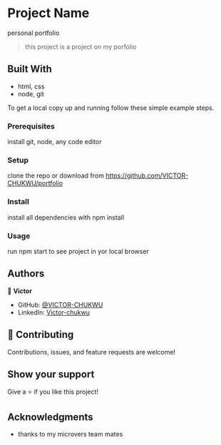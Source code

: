 

# Project Name
personal portfolio

> this project is a project on my porfolio

## Built With
- html, css
- node, git

To get a local copy up and running follow these simple example steps.

### Prerequisites
install git, node, any code editor

### Setup
clone the repo or download from https://github.com/VICTOR-CHUKWU/portfolio

### Install
install all dependencies with npm install

### Usage
run npm start to see project in yor local browser

## Authors
👤 **Victor**

- GitHub: [@VICTOR-CHUKWU](https://github.com/VICTOR-CHUKWU)
- LinkedIn: [Victor-chukwu](https://www.linkedin.com/in/victor-chukwu-95a020143)

## 🤝 Contributing
Contributions, issues, and feature requests are welcome!

## Show your support

Give a ⭐️ if you like this project!

## Acknowledgments

- thanks to my microvers team mates

